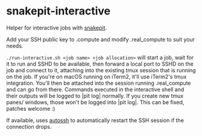 # snakepit-interactive

Helper for interactive jobs with [snakepit](https://github.com/mozilla/snakepit-client).

Add your SSH public key to .compute and modify .real_compute to suit your needs.

`./run-interactive.sh <job name> <job allocation>` will start a job, wait for it
    to run and SSHD to be available, then forward a local port to SSHD on the job
    and connect to it, attaching into the existing tmux session that is running
    on the job. If you're on macOS running on iTerm2, it'll use iTerm2's tmux
    integration. You'll then be attached into the session running .real_compute
    and can go from there. Commands executed in the interactive shell and their
    outputs will be logged to |pit log| normally. If you create new tmux panes/
    windows, those won't be logged into |pit log|. This can be fixed, patches
    welcome :)

If available, uses [autossh](https://www.harding.motd.ca/autossh/) to automatically restart the SSH session if the connection drops.
